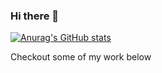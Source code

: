 ### Hi there 👋

[![Anurag's GitHub stats](https://github-readme-stats.vercel.app/api?username=RATIU5&show_icons=true&theme=gruvbox)](https://github.com/anuraghazra/github-readme-stats)

Checkout some of my work below
